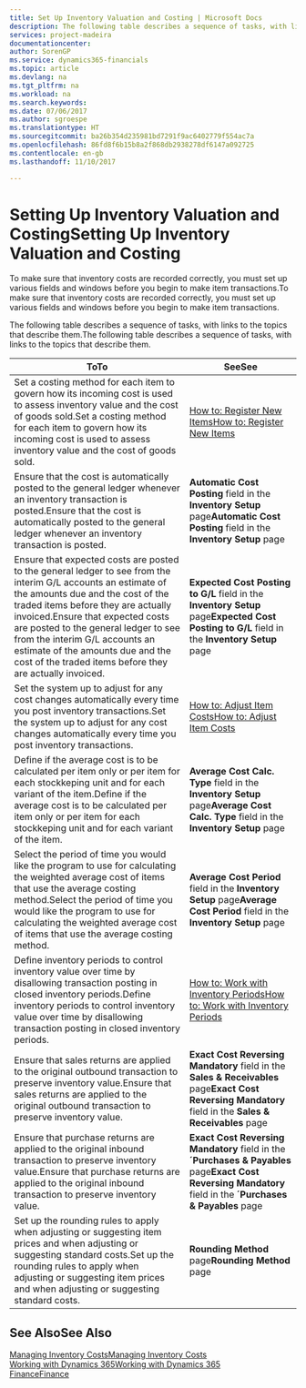 ```yaml
---
title: Set Up Inventory Valuation and Costing | Microsoft Docs
description: The following table describes a sequence of tasks, with links to the topics that describe them.
services: project-madeira
documentationcenter: 
author: SorenGP
ms.service: dynamics365-financials
ms.topic: article
ms.devlang: na
ms.tgt_pltfrm: na
ms.workload: na
ms.search.keywords: 
ms.date: 07/06/2017
ms.author: sgroespe
ms.translationtype: HT
ms.sourcegitcommit: ba26b354d235981bd7291f9ac6402779f554ac7a
ms.openlocfilehash: 86fd8f6b15b8a2f868db2938278df6147a092725
ms.contentlocale: en-gb
ms.lasthandoff: 11/10/2017

---
```

# <a name="setting-up-inventory-valuation-and-costing"></a><span data-ttu-id="b714c-103">Setting Up Inventory Valuation and Costing</span><span class="sxs-lookup"><span data-stu-id="b714c-103">Setting Up Inventory Valuation and Costing</span></span>
<span data-ttu-id="b714c-104">To make sure that inventory costs are recorded correctly, you must set up various fields and windows before you begin to make item transactions.</span><span class="sxs-lookup"><span data-stu-id="b714c-104">To make sure that inventory costs are recorded correctly, you must set up various fields and windows before you begin to make item transactions.</span></span>

<span data-ttu-id="b714c-105">The following table describes a sequence of tasks, with links to the topics that describe them.</span><span class="sxs-lookup"><span data-stu-id="b714c-105">The following table describes a sequence of tasks, with links to the topics that describe them.</span></span>

|<span data-ttu-id="b714c-106">**To**</span><span class="sxs-lookup"><span data-stu-id="b714c-106">**To**</span></span>|<span data-ttu-id="b714c-107">**See**</span><span class="sxs-lookup"><span data-stu-id="b714c-107">**See**</span></span>|  
|------------|-------------|  
|<span data-ttu-id="b714c-108">Set a costing method for each item to govern how its incoming cost is used to assess inventory value and the cost of goods sold.</span><span class="sxs-lookup"><span data-stu-id="b714c-108">Set a costing method for each item to govern how its incoming cost is used to assess inventory value and the cost of goods sold.</span></span>|[<span data-ttu-id="b714c-109">How to: Register New Items</span><span class="sxs-lookup"><span data-stu-id="b714c-109">How to: Register New Items</span></span>](inventory-how-register-new-items.md)|  
|<span data-ttu-id="b714c-110">Ensure that the cost is automatically posted to the general ledger whenever an inventory transaction is posted.</span><span class="sxs-lookup"><span data-stu-id="b714c-110">Ensure that the cost is automatically posted to the general ledger whenever an inventory transaction is posted.</span></span>|<span data-ttu-id="b714c-111">**Automatic Cost Posting** field in the **Inventory Setup** page</span><span class="sxs-lookup"><span data-stu-id="b714c-111">**Automatic Cost Posting** field in the **Inventory Setup** page</span></span>|  
|<span data-ttu-id="b714c-112">Ensure that expected costs are posted to the general ledger to see from the interim G/L accounts an estimate of the amounts due and the cost of the traded items before they are actually invoiced.</span><span class="sxs-lookup"><span data-stu-id="b714c-112">Ensure that expected costs are posted to the general ledger to see from the interim G/L accounts an estimate of the amounts due and the cost of the traded items before they are actually invoiced.</span></span>|<span data-ttu-id="b714c-113">**Expected Cost Posting to G/L** field in the **Inventory Setup** page</span><span class="sxs-lookup"><span data-stu-id="b714c-113">**Expected Cost Posting to G/L** field in the **Inventory Setup** page</span></span>|  
|<span data-ttu-id="b714c-114">Set the system up to adjust for any cost changes automatically every time you post inventory transactions.</span><span class="sxs-lookup"><span data-stu-id="b714c-114">Set the system up to adjust for any cost changes automatically every time you post inventory transactions.</span></span>|[<span data-ttu-id="b714c-115">How to: Adjust Item Costs</span><span class="sxs-lookup"><span data-stu-id="b714c-115">How to: Adjust Item Costs</span></span>](inventory-how-adjust-item-costs.md)|  
|<span data-ttu-id="b714c-116">Define if the average cost is to be calculated per item only or per item for each stockkeping unit and for each variant of the item.</span><span class="sxs-lookup"><span data-stu-id="b714c-116">Define if the average cost is to be calculated per item only or per item for each stockkeping unit and for each variant of the item.</span></span>|<span data-ttu-id="b714c-117">**Average Cost Calc. Type** field in the **Inventory Setup** page</span><span class="sxs-lookup"><span data-stu-id="b714c-117">**Average Cost Calc. Type** field in the **Inventory Setup** page</span></span>|  
|<span data-ttu-id="b714c-118">Select the period of time you would like the program to use for calculating the weighted average cost of items that use the average costing method.</span><span class="sxs-lookup"><span data-stu-id="b714c-118">Select the period of time you would like the program to use for calculating the weighted average cost of items that use the average costing method.</span></span>|<span data-ttu-id="b714c-119">**Average Cost Period** field in the **Inventory Setup** page</span><span class="sxs-lookup"><span data-stu-id="b714c-119">**Average Cost Period** field in the **Inventory Setup** page</span></span>|  
|<span data-ttu-id="b714c-120">Define inventory periods to control inventory value over time by disallowing transaction posting in closed inventory periods.</span><span class="sxs-lookup"><span data-stu-id="b714c-120">Define inventory periods to control inventory value over time by disallowing transaction posting in closed inventory periods.</span></span>|[<span data-ttu-id="b714c-121">How to: Work with Inventory Periods</span><span class="sxs-lookup"><span data-stu-id="b714c-121">How to: Work with Inventory Periods</span></span>](finance-how-to-work-with-inventory-periods.md)|  
|<span data-ttu-id="b714c-122">Ensure that sales returns are applied to the original outbound transaction to preserve inventory value.</span><span class="sxs-lookup"><span data-stu-id="b714c-122">Ensure that sales returns are applied to the original outbound transaction to preserve inventory value.</span></span>|<span data-ttu-id="b714c-123">**Exact Cost Reversing Mandatory** field in the **Sales & Receivables** page</span><span class="sxs-lookup"><span data-stu-id="b714c-123">**Exact Cost Reversing Mandatory** field in the **Sales & Receivables** page</span></span>|  
|<span data-ttu-id="b714c-124">Ensure that purchase returns are applied to the original inbound transaction to preserve inventory value.</span><span class="sxs-lookup"><span data-stu-id="b714c-124">Ensure that purchase returns are applied to the original inbound transaction to preserve inventory value.</span></span>|<span data-ttu-id="b714c-125">**Exact Cost Reversing Mandatory** field in the **´Purchases & Payables** page</span><span class="sxs-lookup"><span data-stu-id="b714c-125">**Exact Cost Reversing Mandatory** field in the **´Purchases & Payables** page</span></span>|
|<span data-ttu-id="b714c-126">Set up the rounding rules to apply when adjusting or suggesting item prices and when adjusting or suggesting standard costs.</span><span class="sxs-lookup"><span data-stu-id="b714c-126">Set up the rounding rules to apply when adjusting or suggesting item prices and when adjusting or suggesting standard costs.</span></span>|<span data-ttu-id="b714c-127">**Rounding Method** page</span><span class="sxs-lookup"><span data-stu-id="b714c-127">**Rounding Method** page</span></span>|  

## <a name="see-also"></a><span data-ttu-id="b714c-128">See Also</span><span class="sxs-lookup"><span data-stu-id="b714c-128">See Also</span></span>  
[<span data-ttu-id="b714c-129">Managing Inventory Costs</span><span class="sxs-lookup"><span data-stu-id="b714c-129">Managing Inventory Costs</span></span>](finance-manage-inventory-costs.md)  
[<span data-ttu-id="b714c-130">Working with Dynamics 365</span><span class="sxs-lookup"><span data-stu-id="b714c-130">Working with Dynamics 365</span></span>](ui-work-product.md)  
[<span data-ttu-id="b714c-131">Finance</span><span class="sxs-lookup"><span data-stu-id="b714c-131">Finance</span></span>](finance.md)  

